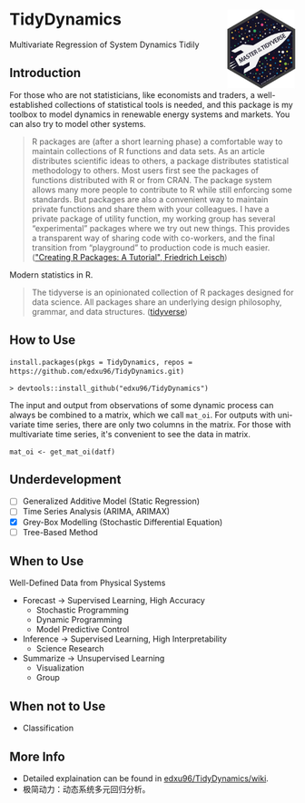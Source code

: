 <!-- README.md is generated from README.Rmd. Please edit that file -->

# TidyDynamics <a href='https://edxu96.github.io'><img src='./images/1.jpg' align="right" height="138.5" /></a>

<!-- badges: start -->
Multivariate Regression of System Dynamics Tidily
<!-- badges: end -->

## Introduction

For those who are not statisticians, like economists and traders, a well-established collections of statistical tools is needed, and this package is my toolbox to model dynamics in renewable energy systems and markets. You can also try to model other systems.

> R packages are (after a short learning phase) a comfortable way to maintain collections of R functions and data sets. As an article distributes scientific ideas to others, a package distributes statistical methodology to others. Most users first see the packages of functions distributed with R or from CRAN. The package system allows many more people to contribute to R while still enforcing some standards. But packages are also a convenient way to maintain private functions and share them with your colleagues. I have a private package of utility function, my working group has several “experimental” packages where we try out new things. This provides a transparent way of sharing code with co-workers, and the final transition from “playground” to production code is much easier. (["Creating R Packages: A Tutorial", Friedrich Leisch](https://cran.r-project.org/doc/contrib/Leisch-CreatingPackages.pdf))

Modern statistics in R.

> The tidyverse is an opinionated collection of R packages designed for data science. All packages share an underlying design philosophy, grammar, and data structures. ([tidyverse](https://www.tidyverse.org))

## How to Use

```
install.packages(pkgs = TidyDynamics, repos = https://github.com/edxu96/TidyDynamics.git)
```

```
> devtools::install_github("edxu96/TidyDynamics")
```

The input and output from observations of some dynamic process can always be combined to a matrix, which we call `mat_oi`. For outputs with uni-variate time series, there are only two columns in the matrix. For those with multivariate time series, it's convenient to see the data in matrix.

```
mat_oi <- get_mat_oi(datf)
```

## Underdevelopment

- [ ] Generalized Additive Model (Static Regression)
- [ ] Time Series Analysis (ARIMA, ARIMAX)
- [x] Grey-Box Modelling (Stochastic Differential Equation)
- [ ] Tree-Based Method

## When to Use

Well-Defined Data from Physical Systems

* Forecast -> Supervised Learning, High Accuracy
    - Stochastic Programming
    - Dynamic Programming
    - Model Predictive Control
* Inference -> Supervised Learning, High Interpretability
    - Science Research
* Summarize -> Unsupervised Learning
    - Visualization
    - Group

## When not to Use

* Classification

## More Info

- Detailed explaination can be found in [edxu96/TidyDynamics/wiki](https://github.com/edxu96/TidyDynamics/wiki/1-Home).
- 极简动力：动态系统多元回归分析。
